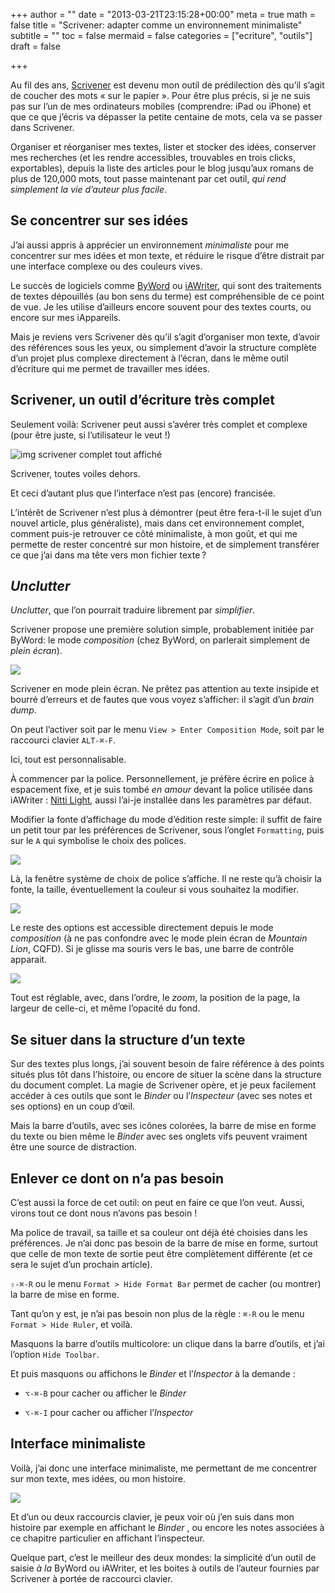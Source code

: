 +++
author = ""
date = "2013-03-21T23:15:28+00:00"
meta = true
math = false
title = "Scrivener: adapter comme un environnement minimaliste"
subtitle = ""
toc = false
mermaid = false
categories = ["ecriture", "outils"]
draft = false

+++

Au fil des ans, [Scrivener](http://www.literatureandlatte.com/scrivener.php) est devenu mon outil de prédilection dès qu’il s’agit de coucher des mots « sur le papier ». Pour être plus précis, si je ne suis pas sur l’un de mes ordinateurs mobiles (comprendre: iPad ou iPhone) et que ce que j’écris va dépasser la petite centaine de mots, cela va se passer dans Scrivener.

Organiser et réorganiser mes textes, lister et stocker des idées, conserver mes recherches (et les rendre accessibles, trouvables en trois clicks, exportables), depuis la liste des articles pour le blog jusqu’aux romans de plus de 120,000 mots, tout passe maintenant par cet outil, _qui rend simplement la vie d’auteur plus facile_.

## Se concentrer sur ses idées

J’ai aussi appris à apprécier un environnement _minimaliste_ pour me concentrer sur mes idées et mon texte, et réduire le risque d’être distrait par une interface complexe ou des couleurs vives.

Le succès de logiciels comme [ByWord](http://bywordapp.com/) ou [iAWriter](http://www.iawriter.com/mac/), qui sont des traitements de textes dépouillés (au bon sens du terme) est compréhensible de ce point de vue. Je les utilise d’ailleurs encore souvent pour des textes courts, ou encore sur mes iAppareils.

Mais je reviens vers Scrivener dès qu’il s’agit d’organiser mon texte, d’avoir des références sous les yeux, ou simplement d’avoir la structure complète d’un projet plus complexe directement à l’écran, dans le même outil d’écriture qui me permet de travailler mes idées.

## Scrivener, un outil d’écriture très complet

Seulement voilà: Scrivener peut aussi s’avérer très complet et complexe (pour être juste, si l’utilisateur le veut !)


![img scrivener complet tout affiché](http://turbo.cyrilvallee.net/scrivener_master_cplx.png) 

<div class="img-cap">
  Scrivener, toutes voiles dehors.&nbsp;<span class="img-cred"><a href="http://cyrilvallee.net/copyright/"></a></span>
</div>

<div class="img-exif">
</div></p> 

Et ceci d’autant plus que l’interface n’est pas (encore) francisée.

L’intérêt de Scrivener n’est plus à démontrer (peut être fera-t-il le sujet d’un nouvel article, plus généraliste), mais dans cet environnement complet, comment puis-je retrouver ce côté minimaliste, à mon goût, et qui me permette de rester concentré sur mon histoire, et de simplement transférer ce que j’ai dans ma tête vers mon fichier texte ?

## _Unclutter_

_Unclutter_, que l’on pourrait traduire librement par _simplifier_.

Scrivener propose une première solution simple, probablement initiée par ByWord: le mode _composition_ (chez ByWord, on parlerait simplement de _plein écran_).


![](http://turbo.cyrilvallee.net/scrivener_fullscreen.png) 

<div class="img-cap">
  Scrivener en mode plein écran. Ne prêtez pas attention au texte insipide et bourré d’erreurs et de fautes que vous voyez s’afficher: il s’agit d’un <em>brain dump</em>.&nbsp;<span class="img-cred"><a href="http://cyrilvallee.net/copyright/"></a></span>
</div>

<div class="img-exif">
</div></p> 

On peut l’activer soit par le menu `View > Enter Composition Mode`, soit par le raccourci clavier `ALT-⌘-F`.

Ici, tout est personnalisable.

À commencer par la police. Personnellement, je préfère écrire en police à espacement fixe, et je suis tombé _en amour_ devant la police utilisée dans iAWriter : [Nitti Light](http://www.boldmonday.com/en/nitti_overview), aussi l’ai-je installée dans les paramètres par défaut.

Modifier la fonte d’affichage du mode d’édition reste simple: il suffit de faire un petit tour par les préférences de Scrivener, sous l’onglet `Formatting`, puis sur le `A` qui symbolise le choix des polices.

![](http://turbo.cyrilvallee.net/scriv_pref_police_1.png)

Là, la fenêtre système de choix de police s’affiche. Il ne reste qu’à choisir la fonte, la taille, éventuellement la couleur si vous souhaitez la modifier.

![](http://turbo.cyrilvallee.net/scriv_pref_police_2.png)

Le reste des options est accessible directement depuis le mode _composition_ (à ne pas confondre avec le mode plein écran de _Mountain Lion_, CQFD). Si je glisse ma souris vers le bas, une barre de contrôle apparait.

![](http://turbo.cyrilvallee.net/scriv_fullscreen_options.png)

Tout est réglable, avec, dans l’ordre, le _zoom_, la position de la page, la largeur de celle-ci, et même l’opacité du fond.

## Se situer dans la structure d’un texte

Sur des textes plus longs, j’ai souvent besoin de faire référence à des points situés plus tôt dans l’histoire, ou encore de situer la scène dans la structure du document complet. La magie de Scrivener opère, et je peux facilement accéder à ces outils que sont le _Binder_ ou l&#8217;_Inspecteur_ (avec ses notes et ses options) en un coup d’œil.

Mais la barre d’outils, avec ses icônes colorées, la barre de mise en forme du texte ou bien même le _Binder_ avec ses onglets vifs peuvent vraiment être une source de distraction.

## Enlever ce dont on n’a pas besoin

C’est aussi la force de cet outil: on peut en faire ce que l’on veut. Aussi, virons tout ce dont nous n’avons pas besoin !

Ma police de travail, sa taille et sa couleur ont déjà été choisies dans les préférences. Je n’ai donc pas besoin de la barre de mise en forme, surtout que celle de mon texte de sortie peut être complètement différente (et ce sera le sujet d’un prochain article).

`⇧-⌘-R` ou le menu `Format > Hide Format Bar` permet de cacher (ou montrer) la barre de mise en forme.

Tant qu’on y est, je n’ai pas besoin non plus de la règle : `⌘-R` ou le menu `Format > Hide Ruler`, et voilà.

Masquons la barre d’outils multicolore: un clique dans la barre d’outils, et j’ai l’option `Hide Toolbar`.

Et puis masquons ou affichons le _Binder_ et l&#8217;_Inspector_ à la demande :

  * `⌥-⌘-B` pour cacher ou afficher le _Binder_

  * `⌥-⌘-I` pour cacher ou afficher l&#8217;_Inspector_

## Interface minimaliste

Voilà, j’ai donc une interface minimaliste, me permettant de me concentrer sur mon texte, mes idées, ou mon histoire.

![](http://turbo.cyrilvallee.net/scrivener_mnml.png)

Et d’un ou deux raccourcis clavier, je peux voir où j’en suis dans mon histoire par exemple en affichant le _Binder_ , ou encore les notes associées à ce chapitre particulier en affichant l’inspecteur.

Quelque part, c’est le meilleur des deux mondes: la simplicité d’un outil de saisie _à la_ ByWord ou iAWriter, et les boites à outils de l’auteur fournies par Scrivener à portée de raccourci clavier.